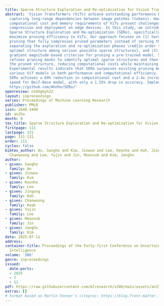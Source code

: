 ```yaml
---
title: Sparse Structure Exploration and Re-optimization for Vision Transformer
abstract: 'Vision Transformers (ViTs) achieve outstanding performance by effectively
  capturing long-range dependencies between image patches (tokens). However, the high
  computational cost and memory requirements of ViTs present challenges for model
  compression and deployment on edge devices. In this study, we introduce a new framework,
  Sparse Structure Exploration and Re-optimization (SERo), specifically designed to
  maximize pruning efficiency in ViTs. Our approach focuses on (1) hardware-friendly
  pruning that fully compresses pruned parameters instead of zeroing them out, (2)
  separating the exploration and re-optimization phases \red{in order to find the
  optimal structure among various possible sparse structures}, and (3) using a simple
  gradient magnitude-based criterion for pruning a pre-trained model. SERo iteratively
  refines pruning masks to identify optimal sparse structures and then re-optimizes
  the pruned structure, reducing computational costs while maintaining model performance.
  Experimental results indicate that SERo surpasses existing pruning methods across
  various ViT models in both performance and computational efficiency. For example,
  SERo achieves a 69% reduction in computational cost and a 2.4x increase in processing
  speed for DeiT-Base model, with only a 1.55% drop in accuracy. Implementation code:
  https://github.com/Ahnho/SERo/'
openreview: n1UUgGyh2Z
layout: inproceedings
series: Proceedings of Machine Learning Research
publisher: PMLR
issn: 2640-3498
id: an25a
month: 0
tex_title: Sparse Structure Exploration and Re-optimization for Vision Transformer
firstpage: 111
lastpage: 131
page: 111-131
order: 111
cycles: false
bibtex_author: An, Sangho and Kim, Jinwoo and Lee, Keonho and Huh, Jingang and Kwak,
  Chanwoong and Lee, Yujin and Jin, Moonsub and Kim, Jangho
author:
- given: Sangho
  family: An
- given: Jinwoo
  family: Kim
- given: Keonho
  family: Lee
- given: Jingang
  family: Huh
- given: Chanwoong
  family: Kwak
- given: Yujin
  family: Lee
- given: Moonsub
  family: Jin
- given: Jangho
  family: Kim
date: 2025-07-11
address:
container-title: Proceedings of the Forty-first Conference on Uncertainty in Artificial
  Intelligence
volume: '286'
genre: inproceedings
issued:
  date-parts:
  - 2025
  - 7
  - 11
pdf: https://raw.githubusercontent.com/mlresearch/v286/main/assets/an25a/an25a.pdf
extras: []
# Format based on Martin Fenner's citeproc: https://blog.front-matter.io/posts/citeproc-yaml-for-bibliographies/
---
```

